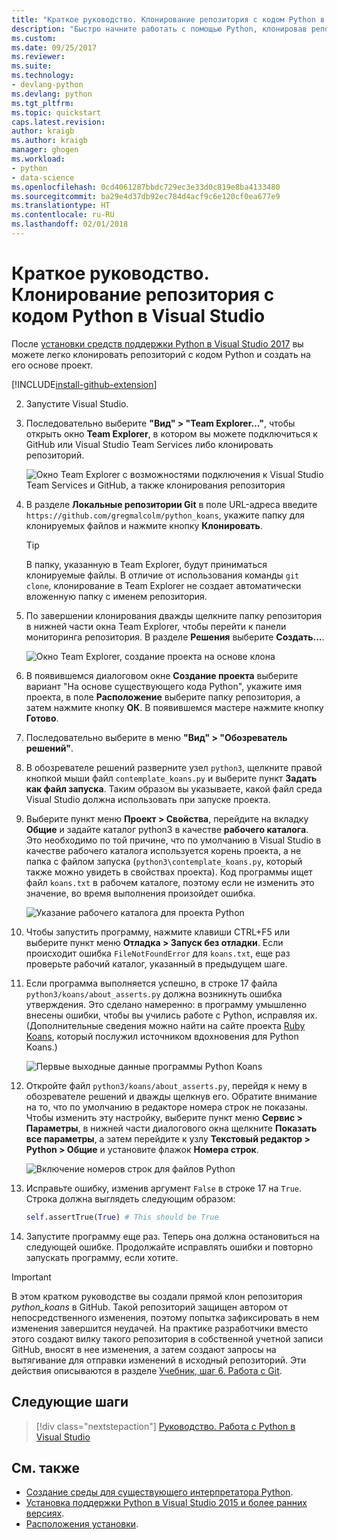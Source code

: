 ```yaml
---
title: "Краткое руководство. Клонирование репозитория с кодом Python в Visual Studio | Документация Майкрософт"
description: "Быстро начните работать с помощью Python, клонировав репозиторий Python Koans, с помощью Visual Studio Team Explorer."
ms.custom: 
ms.date: 09/25/2017
ms.reviewer: 
ms.suite: 
ms.technology:
- devlang-python
ms.devlang: python
ms.tgt_pltfrm: 
ms.topic: quickstart
caps.latest.revision: 
author: kraigb
ms.author: kraigb
manager: ghogen
ms.workload:
- python
- data-science
ms.openlocfilehash: 0cd4061287bbdc729ec3e33d0c819e8ba4133480
ms.sourcegitcommit: ba29e4d37db92ec784d4acf9c6e120cf0ea677e9
ms.translationtype: HT
ms.contentlocale: ru-RU
ms.lasthandoff: 02/01/2018
---
```

# <a name="quickstart-clone-a-repository-of-python-code-in-visual-studio"></a>Краткое руководство. Клонирование репозитория с кодом Python в Visual Studio

После [установки средств поддержки Python в Visual Studio 2017](installing-python-support-in-visual-studio.md) вы можете легко клонировать репозиторий с кодом Python и создать на его основе проект.

[!INCLUDE[install-github-extension](includes/install-github-extension.md)]

2. Запустите Visual Studio.

3. Последовательно выберите **"Вид" > "Team Explorer…"**, чтобы открыть окно **Team Explorer**, в котором вы можете подключиться к GitHub или Visual Studio Team Services либо клонировать репозиторий.

    ![Окно Team Explorer с возможностями подключения к Visual Studio Team Services и GitHub, а также клонирования репозитория](media/team-explorer.png)

4. В разделе **Локальные репозитории Git** в поле URL-адреса введите `https://github.com/gregmalcolm/python_koans`, укажите папку для клонируемых файлов и нажмите кнопку **Клонировать**.

    > [!Tip]
    > В папку, указанную в Team Explorer, будут приниматься клонируемые файлы. В отличие от использования команды `git clone`, клонирование в Team Explorer не создает автоматически вложенную папку с именем репозитория.

5. По завершении клонирования дважды щелкните папку репозитория в нижней части окна Team Explorer, чтобы перейти к панели мониторинга репозитория. В разделе **Решения** выберите **Создать…**.

    ![Окно Team Explorer, создание проекта на основе клона](media/team-explorer-new-project.png)

6. В появившемся диалоговом окне **Создание проекта** выберите вариант "На основе существующего кода Python", укажите имя проекта, в поле **Расположение** выберите папку репозитория, а затем нажмите кнопку **ОК**. В появившемся мастере нажмите кнопку **Готово**.

7. Последовательно выберите в меню **"Вид" > "Обозреватель решений"**.

8. В обозревателе решений разверните узел `python3`, щелкните правой кнопкой мыши файл `contemplate_koans.py` и выберите пункт **Задать как файл запуска**. Таким образом вы указываете, какой файл среда Visual Studio должна использовать при запуске проекта.

9. Выберите пункт меню **Проект > Свойства**, перейдите на вкладку **Общие** и задайте каталог python3 в качестве **рабочего каталога**. Это необходимо по той причине, что по умолчанию в Visual Studio в качестве рабочего каталога используется корень проекта, а не папка с файлом запуска (`python3\contemplate_koans.py`, который также можно увидеть в свойствах проекта). Код программы ищет файл `koans.txt` в рабочем каталоге, поэтому если не изменить это значение, во время выполнения произойдет ошибка.

    ![Указание рабочего каталога для проекта Python](media/projects-set-working-directory.png)

10. Чтобы запустить программу, нажмите клавиши CTRL+F5 или выберите пункт меню **Отладка > Запуск без отладки**. Если происходит ошибка `FileNotFoundError` для `koans.txt`, еще раз проверьте рабочий каталог, указанный в предыдущем шаге.

11. Если программа выполняется успешно, в строке 17 файла `python3/koans/about_asserts.py` должна возникнуть ошибка утверждения. Это сделано намеренно: в программу умышленно внесены ошибки, чтобы вы учились работе с Python, исправляя их. (Дополнительные сведения можно найти на сайте проекта [Ruby Koans](http://rubykoans.com/), который послужил источником вдохновения для Python Koans.)

    ![Первые выходные данные программы Python Koans](media/koans-output.png)

12. Откройте файл `python3/koans/about_asserts.py`, перейдя к нему в обозревателе решений и дважды щелкнув его. Обратите внимание на то, что по умолчанию в редакторе номера строк не показаны. Чтобы изменить эту настройку, выберите пункт меню **Сервис > Параметры**, в нижней части диалогового окна щелкните **Показать все параметры**, а затем перейдите к узлу **Текстовый редактор > Python > Общие** и установите флажок **Номера строк**.

    ![Включение номеров строк для файлов Python](media/options-general-line-numbers.png)

13. Исправьте ошибку, изменив аргумент `False` в строке 17 на `True`. Строка должна выглядеть следующим образом:

    ```python
    self.assertTrue(True) # This should be True
    ```

14. Запустите программу еще раз. Теперь она должна остановиться на следующей ошибке. Продолжайте исправлять ошибки и повторно запускать программу, если хотите.

> [!Important]
> В этом кратком руководстве вы создали прямой клон репозитория *python_koans* в GitHub. Такой репозиторий защищен автором от непосредственного изменения, поэтому попытка зафиксировать в нем изменения завершится неудачей. На практике разработчики вместо этого создают вилку такого репозитория в собственной учетной записи GitHub, вносят в нее изменения, а затем создают запросы на вытягивание для отправки изменений в исходный репозиторий. Эти действия описываются в разделе [Учебник, шаг 6. Работа с Git](tutorial-working-with-python-in-visual-studio-step-06-working-with-git.md).

## <a name="next-steps"></a>Следующие шаги

> [!div class="nextstepaction"]
> [Руководство. Работа с Python в Visual Studio](tutorial-working-with-python-in-visual-studio-step-01-create-project.md)

## <a name="see-also"></a>См. также

- [Создание среды для существующего интерпретатора Python](managing-python-environments-in-visual-studio.md#creating-an-environment-for-an-existing-interpreter).
- [Установка поддержки Python в Visual Studio 2015 и более ранних версиях](installing-python-support-in-visual-studio.md).
- [Расположения установки](installing-python-support-in-visual-studio.md#install-locations).
